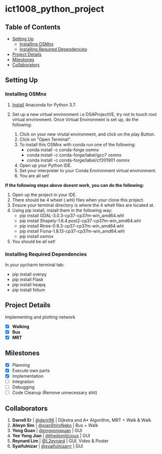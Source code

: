 # ict1008_python_project <!-- omit in toc -->

## Table of Contents <!-- omit in toc -->
- [Setting Up](#setting-up)
  - [Installing OSMnx](#installing-osmnx)
  - [Installing Required Dependencies](#installing-required-dependencies)
- [Project Details](#project-details)
- [Milestones](#milestones)
- [Collaborators](#collaborators)

## Setting Up
### Installing OSMnx
1. [Install](https://www.anaconda.com/distribution/) Anaconda for Python 3.7.
2. Set up a new virtual environment i.e DSAProjectVE, try not to touch root virtual environment. Once Virtual Environment is set up, do the following:

    1. Click on your new virutal environment, and click on the play Button.
    2. Click on "Open Terminal".
    3. To install this OSMnx with conda run one of the following:
        - conda install -c conda-forge osmnx
        - conda install -c conda-forge/label/gcc7 osmnx
        - conda install -c conda-forge/label/cf201901 osmnx
    4. Open up your Python IDE.
    5. Set your interpreter to your Conda Environment virtual environment.
    6. You are all set!

**If the following steps above doesnt work, you can do the following:**

1. Open up the project in your IDE.
2. There should be 4 wheel (.whl) files when your clone this project.
3. Ensure your terminal directory is where the 4 whell files are located at.
4. Using pip install, install them in the following way:
    - pip install GDAL-3.0.3-cp37-cp37m-win_amd64.whl
    - pip install Shapely-1.6.4.post2-cp37-cp37m-win_amd64.whl
    - pip install Rtree-0.9.3-cp37-cp37m-win_amd64.whl
    - pip install Fiona-1.8.13-cp37-cp37m-win_amd64.whl
    - pip install osmnx
5. You should be all set!

### Installing Required Dependencies
In your pycharm terminal tab:
- pip install overpy
- pip install Flask
- pip install heapq
- pip install folium

## Project Details
Implementing and plotting network
- [X] **Walking**
- [X] **Bus**
- [X] **MRT**

## Milestones
- [X] Planning
- [X] Execute own parts
- [X] Implementation
- [ ] Integration
- [ ] Debugging
- [ ] Code Cleanup (Remove unnecessary shit)

## Collaborators
1. **Darrell Er** | [@derjr96](https://github.com/derjr96) | Dijkstra and A* Algorithm, MRT + Walk & Walk
2. **Alwyn Sim** | [@xiaoShiroNeko](https://github.com/xiaoShiroNeko) | Bus + Walk
3. **Yong Quan** | [@ongyongquan](https://github.com/ongyongquan) | GUI
4. **Yee Yong Jian** | [@thedomilicious](https://github.com/thedomilicious) | GUI
5. **Reynard Lim** | [@L2eynard](https://github.com/L2eynard) | GUI, Video & Poster
6. **Syaifulnizar** | [@syaifulnizarrr](https://github.com/syaifulnizarrr) | GUI
